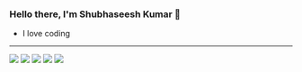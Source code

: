 ### Hello there, I'm Shubhaseesh Kumar 👋
- I love coding
---

[![](https://raw.githubusercontent.com/shubhaseesh/shubhaseesh/develop/profile-summary-card-output/solarized/0-profile-details.svg)](https://github.com/shubhaseesh/github-profile-summary-cards)
[![](https://raw.githubusercontent.com/shubhaseesh/shubhaseesh/develop/profile-summary-card-output/solarized/1-repos-per-language.svg)](https://github.com/shubhaseesh/github-profile-summary-cards) [![](https://raw.githubusercontent.com/shubhaseesh/shubhaseesh/develop/profile-summary-card-output/solarized/2-most-commit-language.svg)](https://github.com/shubhaseesh/github-profile-summary-cards)
[![](https://raw.githubusercontent.com/shubhaseesh/shubhaseesh/develop/profile-summary-card-output/solarized/3-stats.svg)](https://github.com/shubhaseesh/github-profile-summary-cards) [![](https://raw.githubusercontent.com/shubhaseesh/shubhaseesh/develop/profile-summary-card-output/solarized/4-productive-time.svg)](https://github.com/shubhaseesh/github-profile-summary-cards)
